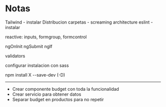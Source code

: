 # Notas

Tailwind - instalar
Distribucion carpetas - screaming architecture
eslint - instalar

reactive: inputs, formgroup, formcontrol

ngOnInit
ngSubmit
ngIf

validators

configurar instalacion con sass

npm install X --save-dev (-D)

---

- Crear componente budget con toda la funcionalidad
- Crear servicio para obtener datos
- Separar budget en productos para no repetir
